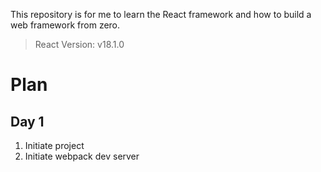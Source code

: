 This repository is for me to learn the React framework and how to build a web framework from zero.

> React Version: v18.1.0

# Plan

## Day 1

1. Initiate project
2. Initiate webpack dev server
